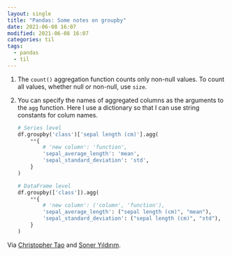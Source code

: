 ```yaml
---
layout: single
title: "Pandas: Some notes on groupby"
date: 2021-06-08 16:07
modified: 2021-06-08 16:07
categories: til
tags:
  - pandas
  - til
---
```


1. The `count()` aggregation function counts only non-null values. To count all values, whether null or non-null, use `size`.

2. You can specify the names of aggregated columns as the arguments to the `agg` function. Here I use a dictionary so that I can use string constants for colum names.

    ```python
    # Series level
    df.groupby('class')['sepal length (cm)'].agg(
        **{
            # 'new column': 'function',
            'sepal_average_length': 'mean',
            'sepal_standard_deviation': 'std',
        }
    )

    # DataFrame level
    df.groupby(['class']).agg(
        **{
            # 'new column': ('column', 'function'),
            'sepal_average_length': ("sepal length (cm)", "mean"),
            'sepal_standard_deviation': ("sepal length (cm)", "std"),
        }
    )
    ```

Via [Christopher Tao](https://towardsdatascience.com/4-pandas-groupby-tricks-you-should-know-9e5b9870693e) and [Soner Yıldırım](https://towardsdatascience.com/3-python-pandas-tricks-for-efficient-data-analysis-6324d013ef39).
